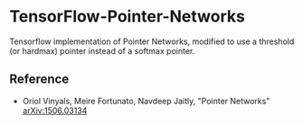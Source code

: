 # TensorFlow-Pointer-Networks

Tensorflow implementation of Pointer Networks, modified to use a threshold (or hardmax) pointer instead of a softmax pointer.

## Reference
- Oriol Vinyals, Meire Fortunato, Navdeep Jaitly, "Pointer Networks" [arXiv:1506.03134](http://arxiv.org/abs/1506.03134)
